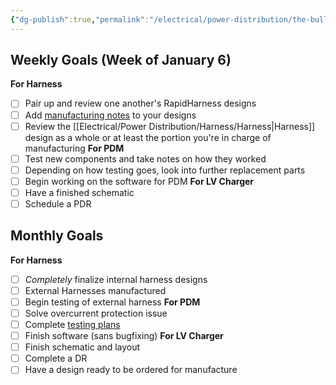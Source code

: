 ```yaml
---
{"dg-publish":true,"permalink":"/electrical/power-distribution/the-bulletin-board/"}
---
```


## Weekly Goals (Week of January 6)
**For Harness**
- [ ] Pair up and review one another's RapidHarness designs
- [ ] Add [manufacturing notes](https://nufsae.slack.com/archives/C07P7C9PF5F/p1733958734239609) to your designs
- [ ] Review the [[Electrical/Power Distribution/Harness/Harness\|Harness]] design as a whole or at least the portion you're in charge of manufacturing
**For PDM**
- [ ] Test new components and take notes on how they worked
- [ ] Depending on how testing goes, look into further replacement parts
- [ ] Begin working on the software for PDM
**For LV Charger**
- [ ] Have a finished schematic
- [ ] Schedule a PDR

## Monthly Goals
**For Harness**
- [ ] *Completely* finalize internal harness designs
- [ ] External Harnesses manufactured
- [ ] Begin testing of external harness
**For PDM**
- [ ] Solve overcurrent protection issue
- [ ] Complete [testing plans](https://docs.google.com/document/d/1Ojkzd-2abVfz04r5hTp6LYRJP8-pr1D0azjeg3GUBKw/edit?usp=sharing) 
- [ ] Finish software (sans bugfixing)
**For LV Charger**
- [ ] Finish schematic and layout
- [ ] Complete a DR
- [ ] Have a design ready to be ordered for manufacture